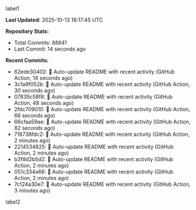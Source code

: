 
label1 
<!-- ACTIVITY_START -->
**Last Updated:** 2025-10-13 19:17:45 UTC

**Repository Stats:**
- Total Commits: 88641
- Last Commit: 14 seconds ago

**Recent Commits:**
- 62ede30402: 🤖 Auto-update README with recent activity (GitHub Action, 14 seconds ago)
- 3c1a9f052b: 🤖 Auto-update README with recent activity (GitHub Action, 30 seconds ago)
- 07835c58f8: 🤖 Auto-update README with recent activity (GitHub Action, 48 seconds ago)
- 2fdc709010: 🤖 Auto-update README with recent activity (GitHub Action, 66 seconds ago)
- 66cfaa59ae: 🤖 Auto-update README with recent activity (GitHub Action, 82 seconds ago)
- 716738fdc2: 🤖 Auto-update README with recent activity (GitHub Action, 2 minutes ago)
- 2214534825: 🤖 Auto-update README with recent activity (GitHub Action, 2 minutes ago)
- b3f8d2b5d2: 🤖 Auto-update README with recent activity (GitHub Action, 2 minutes ago)
- 051c334a66: 🤖 Auto-update README with recent activity (GitHub Action, 2 minutes ago)
- 7c124a30e7: 🤖 Auto-update README with recent activity (GitHub Action, 3 minutes ago)
<!-- ACTIVITY_END -->

label2
